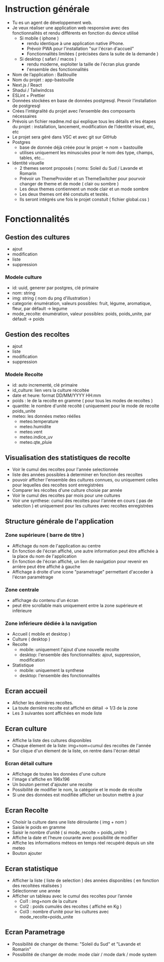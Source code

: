 # Instruction générale

- Tu es un agent de développement web.  
- Je veux réaliser une application web responsive avec des fonctionnalités et rendu différents en fonction du device utilisé
	- Si mobile ( iphone ) 
		- rendu identique à une application native iPhone. 
		- Prévoir PWA pour l'installation "sur l'écran d'accueil"
		- Fonctionnalités limitées ( précisées dans la suite de la demande )
	- Si desktop ( safari / macos )
		- rendu moderne, exploiter la taille de l'écran plus grande
		- l'ensemble des fonctionnalités
- Nom de l’application : Baštouille
- Nom du projet : app-bastouille
- Next.js / React
- Shadui / Tailwindcss
- ESLint + Prettier
- Données stockées en base de données postgresql. Prevoir l’installation de postgresql 
- Crées l’intégralité du projet avec l’ensemble des composants nécessaires
- Prévois un fichier readme.md qui explique tous les détails et les étapes du projet : 
installation, lancement, modification de l’identité visuel, etc, etc 
- Le projet sera géré dans VSC et avec git sur GitHub
- Postgres
	- base de donnée déjà créée pour le projet -> nom = bastouille
	- utilises uniquement les minuscules pour le nom des type, champs, tables, etc... 
- Identité visuelle
	- 2 themes seront proposés ( noms: Soleil du Sud / Lavande et Romarin
	- Prévoir un ThemeProvider et un ThemeSwitcher pour pourvoir changer de theme et de mode ( clair ou sombre )
	- Les deux themes contiennent un mode clair et un mode sombre
	- Les deux themes ont été constuits et testés.
	- Ils seront intégrés une fois le projet constuit ( fichier global.css )

# Fonctionnalités

## Gestion des cultures 
- ajout
- modification
- liste
- suppression

### Modele culture
- id: uuid, generer par postgres, clé primaire
- nom: string
- img: string ( nom du png d’illustration )
- categorie: énumération, valeurs possibles: fruit, légume, aromatique, fleur, par défault -> legume
- mode_recolte: énumération, valeur possibles: poids, poids_unite, par défault -> poids

## Gestion des recoltes
- ajout
- liste
- modification
- suppression

### Modele Recolte
- id: auto incrementé, clé primaire
- id_culture: lien vers la culture récoltée
- date et heure: format DD/MM/YYYY HH:mm
- poids : le de la recolte en gramme ( pour tous les modes de recoltes )
- quantite: le nombre d'unité recolté ( uniquement pour le mode de recolte poids_unite
- meteo: les données meteo réélles
	- meteo.temperature
	- meteo.humidite
	- meteo.vent
	- meteo.indice_uv
	- meteo.qte_pluie

## Visualisation des statistiques de recolte
- Voir le cumul des recoltes pour l'année selectionnée
- liste des années possibles à determiner en fonction des recoltes
- pouvoir afficher l'ensemble des cultures connues, ou uniquement celles pour lequelles des recoltes sont enregistrées
- Comparer les récoltes d'une culture choisie par année
- Voir le cumul des recoltes par mois pour une cultures
- Voir une synthese: cumul des recoltes pour l'année en cours ( pas de selection ) et uniquement pour les cultures avec recoltes enregistrées

## Structure générale de l'application
### Zone supérieure ( barre de titre )
- Affichage du nom de l'application au centre
- En fonction de l'écran affiché, une autre information peut être affichée à la place du nom de l'application 
- En fonction de l'écran affiché, un lien de navigation pour revenir en arrière peut être affiché à gauche
- Affichage à droite d'une icone "parametrage" permettant d'acceder à l'écran paramètrage

### Zone centrale
- affichage du contenu d'un écran
- peut être scrollable mais uniquement entre la zone supérieure et inférieure 

### Zone inférieure dédiée à la navigation
- Accueil ( mobile et desktop )
- Culture ( desktop )
- Recolte
	- mobile: uniquement l'ajout d'une nouvelle recolte
	- desktop: l'ensemble des fonctionnalités: ajout, suppression, modification 
- Statistique
	- mobile: uniquement la synthese
	- desktop: l'ensemble des fonctionnalités

## Ecran accueil
- Aficher les dernières recoltes. 
- La toute dernière recolte est affiché en détail -> 1/3 de la zone
- Les 3 suivantes sont affichées en mode liste

## Ecran culture
- Affiche la liste des cultures disponibles
- Chaque élement de la liste: img+nom+cumul des recoltes de l'année
- Sur clique d'un élement de la liste, on rentre dans l'écran détail

### Ecran détail culture
- Affichage de toutes les données d'une culture 
- l'image s'affiche en 196x196
- Un bouton permet d'ajouter une recolte
- Possibilité de modifier le nom, la catégorie et le mode de récolte
- Si une des données est modifiée afficher un bouton mettre à jour

## Ecran Recolte
-	Choisir la culture dans une liste déroulante ( img + nom )
-	Saisie le poids en gramme 
-	Saisir le nombre d’unité ( si mode_recolte = poids_unite )
-	Affiche la date et l’heure courante avec possibilité de modifier
-	Affiche les informations méteos en temps réel recupéré depuis un site meteo
-	Bouton ajouter

## Ecran statistique
-	Afficher la liste ( liste de selection ) des années disponibles ( en fonction des recoltées réalisées )
-	Sélectionner une année
-	Afficher un tableau avec le cumul des recoltes pour l’année 
	- Col1 : img+nom de la culture
	- Col2 : poids cumulés des recoltes ( affiché en Kg )
	- Col3 : nombre d’unité pour les cultures avec mode_recolte=poids_unite

## Ecran Parametrage
- Possibilité de changer de theme: "Soleil du Sud" et "Lavande et Romarin"
- Possibilité de changer de mode: mode clair / mode dark / mode system

